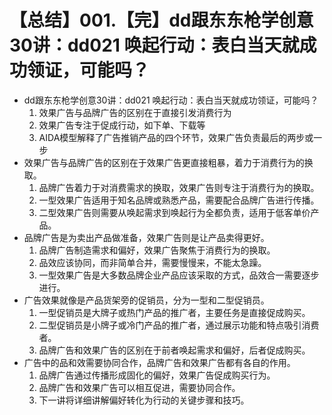 # 【总结】001.【完】dd跟东东枪学创意30讲：dd021 唤起行动：表白当天就成功领证，可能吗？

-   dd跟东东枪学创意30讲：dd021 唤起行动：表白当天就成功领证，可能吗？
    1.  效果广告与品牌广告的区别在于直接引发消费行为
    2.  效果广告专注于促成行动，如下单、下载等
    3.  AIDA模型解释了广告推销产品的四个环节，效果广告负责最后的两步或一步
-   效果广告与品牌广告的区别在于效果广告更直接粗暴，着力于消费行为的换取。
    1.  品牌广告着力于对消费需求的换取，效果广告则专注于消费行为的换取。
    2.  一型效果广告适用于知名品牌或熟悉产品，需要配合品牌广告进行传播。
    3.  二型效果广告则需要从唤起需求到唤起行为全都负责，适用于低客单价产品。
-   品牌广告是为卖出产品做准备，效果广告则是让产品卖得更好。
    1.  品牌广告制造需求和偏好，效果广告聚焦于消费行为的换取。
    2.  品效应该协同，而非简单合并，需要慢慢来，不能太急躁。
    3.  一型效果广告是大多数品牌企业产品应该采取的方式，品效合一需要逐步进行。
-   广告效果就像是产品货架旁的促销员，分为一型和二型促销员。
    1.  一型促销员是大牌子或热门产品的推广者，主要任务是直接促成购买。
    2.  二型促销员是小牌子或冷门产品的推广者，通过展示功能和特点吸引消费者。
    3.  品牌广告和效果广告的区别在于前者唤起需求和偏好，后者促成购买。
-   广告中的品和效需要协同合作，品牌广告和效果广告都有各自的作用。
    1.  品牌广告通过传播形成固化的偏好，效果广告促成购买行为。
    2.  品牌广告和效果广告可以相互促进，需要协同合作。
    3.  下一讲将详细讲解偏好转化为行动的关键步骤和技巧。